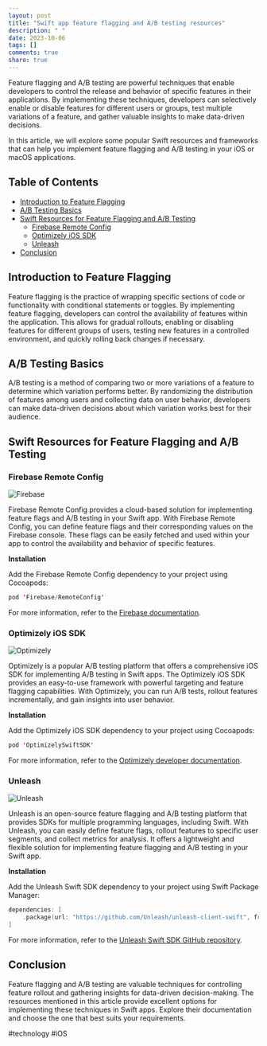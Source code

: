 ```yaml
---
layout: post
title: "Swift app feature flagging and A/B testing resources"
description: " "
date: 2023-10-06
tags: []
comments: true
share: true
---
```


Feature flagging and A/B testing are powerful techniques that enable developers to control the release and behavior of specific features in their applications. By implementing these techniques, developers can selectively enable or disable features for different users or groups, test multiple variations of a feature, and gather valuable insights to make data-driven decisions.

In this article, we will explore some popular Swift resources and frameworks that can help you implement feature flagging and A/B testing in your iOS or macOS applications.

## Table of Contents
- [Introduction to Feature Flagging](#introduction-to-feature-flagging)
- [A/B Testing Basics](#ab-testing-basics)
- [Swift Resources for Feature Flagging and A/B Testing](#swift-resources-for-feature-flagging-and-ab-testing)
  - [Firebase Remote Config](#firebase-remote-config)
  - [Optimizely iOS SDK](#optimizely-ios-sdk)
  - [Unleash](#unleash)
- [Conclusion](#conclusion)

## Introduction to Feature Flagging

Feature flagging is the practice of wrapping specific sections of code or functionality with conditional statements or toggles. By implementing feature flagging, developers can control the availability of features within the application. This allows for gradual rollouts, enabling or disabling features for different groups of users, testing new features in a controlled environment, and quickly rolling back changes if necessary.

## A/B Testing Basics

A/B testing is a method of comparing two or more variations of a feature to determine which variation performs better. By randomizing the distribution of features among users and collecting data on user behavior, developers can make data-driven decisions about which variation works best for their audience.

## Swift Resources for Feature Flagging and A/B Testing

### Firebase Remote Config

![Firebase](https://www.gstatic.com/devrel-devsite/prod/va5dbb4a11a05c0852067a88e23a27207acc9a59644057f17cece5beaa1397f2e/firebase/images/touchicon-180.png) 

Firebase Remote Config provides a cloud-based solution for implementing feature flags and A/B testing in your Swift app. With Firebase Remote Config, you can define feature flags and their corresponding values on the Firebase console. These flags can be easily fetched and used within your app to control the availability and behavior of specific features.

**Installation**

Add the Firebase Remote Config dependency to your project using Cocoapods:

```swift
pod 'Firebase/RemoteConfig'
```

For more information, refer to the [Firebase documentation](https://firebase.google.com/docs/remote-config/ios).

### Optimizely iOS SDK

![Optimizely](https://d33wubrfki0l68.cloudfront.net/0aff02e934b36284128a245b6f5c376cfa106fde/f869a/images/optimizely-logo.png) 

Optimizely is a popular A/B testing platform that offers a comprehensive iOS SDK for implementing A/B testing in Swift apps. The Optimizely iOS SDK provides an easy-to-use framework with powerful targeting and feature flagging capabilities. With Optimizely, you can run A/B tests, rollout features incrementally, and gain insights into user behavior.

**Installation**

Add the Optimizely iOS SDK dependency to your project using Cocoapods:

```swift
pod 'OptimizelySwiftSDK'
```

For more information, refer to the [Optimizely developer documentation](https://docs.developers.optimizely.com/full-stack/latest/sdk/ios).

### Unleash

![Unleash](https://avatars.githubusercontent.com/u/44275480?s=200&v=4) 

Unleash is an open-source feature flagging and A/B testing platform that provides SDKs for multiple programming languages, including Swift. With Unleash, you can easily define feature flags, rollout features to specific user segments, and collect metrics for analysis. It offers a lightweight and flexible solution for implementing feature flagging and A/B testing in your Swift app.

**Installation**

Add the Unleash Swift SDK dependency to your project using Swift Package Manager:

```swift
dependencies: [
    .package(url: "https://github.com/Unleash/unleash-client-swift", from: "3.0.0")
]
```

For more information, refer to the [Unleash Swift SDK GitHub repository](https://github.com/Unleash/unleash-client-swift).

## Conclusion

Feature flagging and A/B testing are valuable techniques for controlling feature rollout and gathering insights for data-driven decision-making. The resources mentioned in this article provide excellent options for implementing these techniques in Swift apps. Explore their documentation and choose the one that best suits your requirements.

#technology #iOS